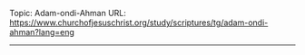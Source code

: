 Topic: Adam-ondi-Ahman
URL: https://www.churchofjesuschrist.org/study/scriptures/tg/adam-ondi-ahman?lang=eng

---

